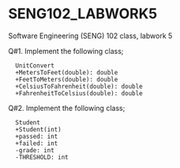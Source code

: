 # SENG102_LABWORK5
Software Engineering (SENG) 102 class, labwork 5

Q#1.  Implement the following class;

      UnitConvert
      +MetersToFeet(double): double
      +FeetToMeters(double): double
      +CelsiusToFahrenheit(double): double
      +FahrenheitToCelsius(double): double

Q#2.  Implement the following class;

      Student
      +Student(int)
      +passed: int
      +failed: int
      -grade: int
      -THRESHOLD: int
